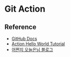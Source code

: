 # Git Action

## Reference

- [GitHub Docs]('https://docs.github.com/en/actions/reference/events-that-trigger-workflows#release')
- [Action Hello World Tutorial]('https://lab.github.com/githubtraining/github-actions:-hello-world')
- [어쩐지 오늘은님 블로그]('https://zzsza.github.io/development/2020/06/06/github-action/')